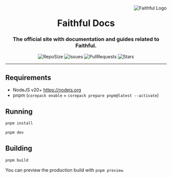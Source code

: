 <a href="https://docs.faithfulpack.net/" target="_blank">
  <img
    src="https://database.faithfulpack.net/images/branding/logos/transparent/hd/main_logo.png?w=256"
    alt="Faithful Logo"
    align="right"
  >
</a>
<div align="center">
  <h1>Faithful Docs</h1>
  <h3>The official site with documentation and guides related to Faithful.</h3>

  ![RepoSize](https://img.shields.io/github/repo-size/Faithful-Resource-Pack/Docs?style=flat-square)
  ![Issues](https://img.shields.io/github/issues/Faithful-Resource-Pack/Docs?style=flat-square)
  ![PullRequests](https://img.shields.io/github/issues-pr/Faithful-Resource-Pack/Docs?style=flat-square)
  ![Stars](https://img.shields.io/github/stars/Faithful-Resource-Pack/Docs?style=flat-square)
</div>

---

## Requirements
- NodeJS v20+ https://nodejs.org
- pnpm (`corepack enable` + `corepack prepare pnpm@latest --activate`)

## Running

```bash
pnpm install
```
```bash
pnpm dev
```

## Building

```bash
pnpm build
```

You can preview the production build with `pnpm preview`.
